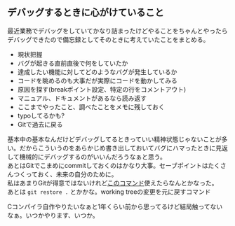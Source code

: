 ## デバッグするときに心がけていること
最近業務でデバッグをしていてかなり詰まったけどやることをちゃんとやったらデバッグできたので備忘録としてそのときに考えていたことをまとめる。  
- 現状把握
- バグが起きる直前直後で何をしていたか
- 達成したい機能に対してどのようなバグが発生しているか
- コードを眺めるのも大事だが実際にコードを動かしてみる
- 原因を探す(breakポイント設定、特定の行をコメントアウト)
- マニュアル、ドキュメントがあるなら読み返す
- ここまでやったこと、調べたことをメモに残しておく
- typoしてるかも?
- Gitで過去に戻る

基本中の基本なんだけどデバッグしてるときっていい精神状態じゃないことが多い。だからこういうのをあらかじめ書き出しておいてバグにハマったときに見返して機械的にデバッグするのがいいんだろうなぁと思う。  
あとはGitでこまめにcommitしておくのはかなり大事。セーブポイントはたくさんつくっておく、未来の自分のために。  
私はあまりGitが得意ではないけれど[このコマンド](https://www.sigbus.info/compilerbook#%E4%BB%98%E9%8C%B22git%E3%81%AB%E3%82%88%E3%82%8B%E3%83%90%E3%83%BC%E3%82%B8%E3%83%A7%E3%83%B3%E7%AE%A1%E7%90%86)使えたらなんとかなった。  
あとは `git restore .` とかかな。working treeの変更を元に戻すコマンド  

Cコンパイラ自作やりたいなぁと1年くらい前から思ってるけど結局触ってないなぁ。いつかやります、いつか。  

